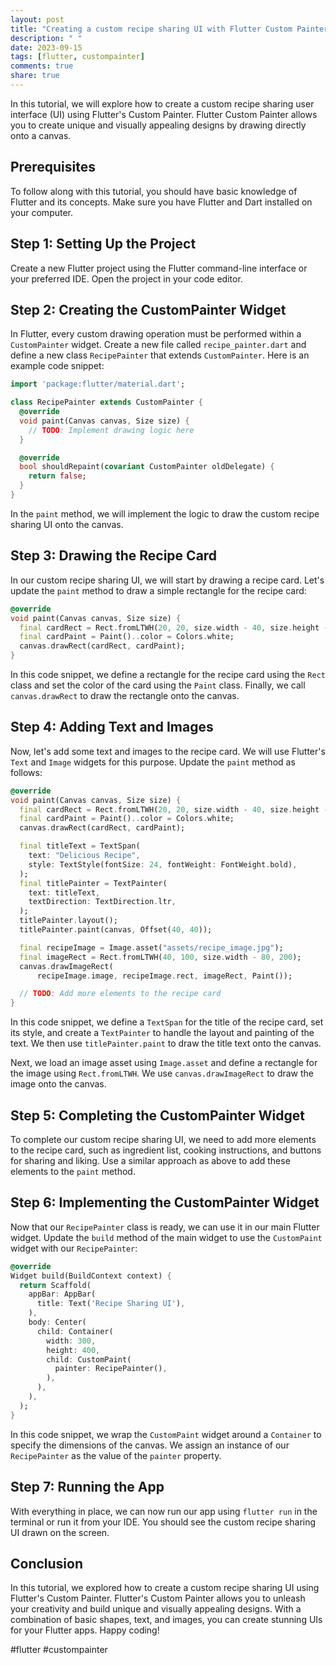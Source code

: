 ```yaml
---
layout: post
title: "Creating a custom recipe sharing UI with Flutter Custom Painter"
description: " "
date: 2023-09-15
tags: [flutter, custompainter]
comments: true
share: true
---
```


In this tutorial, we will explore how to create a custom recipe sharing user interface (UI) using Flutter's Custom Painter. Flutter Custom Painter allows you to create unique and visually appealing designs by drawing directly onto a canvas. 

## Prerequisites
To follow along with this tutorial, you should have basic knowledge of Flutter and its concepts. Make sure you have Flutter and Dart installed on your computer.

## Step 1: Setting Up the Project
Create a new Flutter project using the Flutter command-line interface or your preferred IDE. Open the project in your code editor.

## Step 2: Creating the CustomPainter Widget
In Flutter, every custom drawing operation must be performed within a `CustomPainter` widget. Create a new file called `recipe_painter.dart` and define a new class `RecipePainter` that extends `CustomPainter`. Here is an example code snippet:

```dart
import 'package:flutter/material.dart';

class RecipePainter extends CustomPainter {
  @override
  void paint(Canvas canvas, Size size) {
    // TODO: Implement drawing logic here
  }

  @override
  bool shouldRepaint(covariant CustomPainter oldDelegate) {
    return false;
  }
}
```

In the `paint` method, we will implement the logic to draw the custom recipe sharing UI onto the canvas.

## Step 3: Drawing the Recipe Card
In our custom recipe sharing UI, we will start by drawing a recipe card. Let's update the `paint` method to draw a simple rectangle for the recipe card:

```dart
@override
void paint(Canvas canvas, Size size) {
  final cardRect = Rect.fromLTWH(20, 20, size.width - 40, size.height - 40);
  final cardPaint = Paint()..color = Colors.white;
  canvas.drawRect(cardRect, cardPaint);
}
```

In this code snippet, we define a rectangle for the recipe card using the `Rect` class and set the color of the card using the `Paint` class. Finally, we call `canvas.drawRect` to draw the rectangle onto the canvas.

## Step 4: Adding Text and Images
Now, let's add some text and images to the recipe card. We will use Flutter's `Text` and `Image` widgets for this purpose. Update the `paint` method as follows:

```dart
@override
void paint(Canvas canvas, Size size) {
  final cardRect = Rect.fromLTWH(20, 20, size.width - 40, size.height - 40);
  final cardPaint = Paint()..color = Colors.white;
  canvas.drawRect(cardRect, cardPaint);

  final titleText = TextSpan(
    text: "Delicious Recipe",
    style: TextStyle(fontSize: 24, fontWeight: FontWeight.bold),
  );
  final titlePainter = TextPainter(
    text: titleText,
    textDirection: TextDirection.ltr,
  );
  titlePainter.layout();
  titlePainter.paint(canvas, Offset(40, 40));

  final recipeImage = Image.asset("assets/recipe_image.jpg");
  final imageRect = Rect.fromLTWH(40, 100, size.width - 80, 200);
  canvas.drawImageRect(
      recipeImage.image, recipeImage.rect, imageRect, Paint());

  // TODO: Add more elements to the recipe card
}
```

In this code snippet, we define a `TextSpan` for the title of the recipe card, set its style, and create a `TextPainter` to handle the layout and painting of the text. We then use `titlePainter.paint` to draw the title text onto the canvas.

Next, we load an image asset using `Image.asset` and define a rectangle for the image using `Rect.fromLTWH`. We use `canvas.drawImageRect` to draw the image onto the canvas.

## Step 5: Completing the CustomPainter Widget
To complete our custom recipe sharing UI, we need to add more elements to the recipe card, such as ingredient list, cooking instructions, and buttons for sharing and liking. Use a similar approach as above to add these elements to the `paint` method.

## Step 6: Implementing the CustomPainter Widget
Now that our `RecipePainter` class is ready, we can use it in our main Flutter widget. Update the `build` method of the main widget to use the `CustomPaint` widget with our `RecipePainter`:

```dart
@override
Widget build(BuildContext context) {
  return Scaffold(
    appBar: AppBar(
      title: Text('Recipe Sharing UI'),
    ),
    body: Center(
      child: Container(
        width: 300,
        height: 400,
        child: CustomPaint(
          painter: RecipePainter(),
        ),
      ),
    ),
  );
}
```

In this code snippet, we wrap the `CustomPaint` widget around a `Container` to specify the dimensions of the canvas. We assign an instance of our `RecipePainter` as the value of the `painter` property.

## Step 7: Running the App
With everything in place, we can now run our app using `flutter run` in the terminal or run it from your IDE. You should see the custom recipe sharing UI drawn on the screen.

## Conclusion
In this tutorial, we explored how to create a custom recipe sharing UI using Flutter's Custom Painter. Flutter's Custom Painter allows you to unleash your creativity and build unique and visually appealing designs. With a combination of basic shapes, text, and images, you can create stunning UIs for your Flutter apps. Happy coding!

#flutter #custompainter